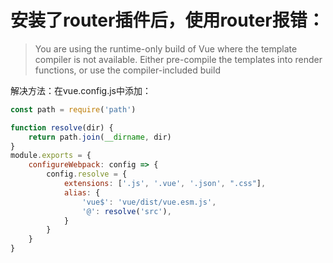 ﻿# 安装了router插件后，使用router报错：

> You are using the runtime-only build of Vue where the template compiler is not available. Either pre-compile the templates into render functions, or use the compiler-included build

 解决方法：在vue.config.js中添加：
```js
const path = require('path')

function resolve(dir) {
	return path.join(__dirname, dir)
}
module.exports = {
	configureWebpack: config => {
		config.resolve = {
			extensions: ['.js', '.vue', '.json', ".css"],
			alias: {
				'vue$': 'vue/dist/vue.esm.js',
				'@': resolve('src'),
			}
		}
	}
}
```